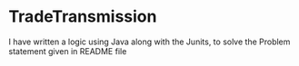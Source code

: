 # TradeTransmission
I have written a logic using Java along with the Junits, to solve the Problem statement given in README file
